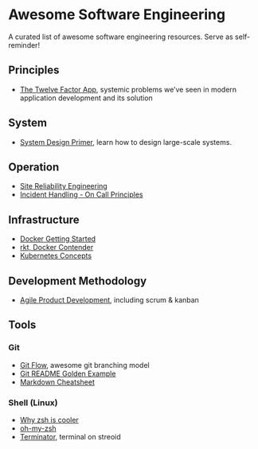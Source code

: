 # Awesome Software Engineering
A curated list of awesome software engineering resources. Serve as self-reminder!

## Principles
- [The Twelve Factor App](https://12factor.net/), systemic problems we’ve seen in modern application development and its solution

## System
- [System Design Primer](https://github.com/donnemartin/system-design-primer), learn how to design large-scale systems.

## Operation
- [Site Reliability Engineering](https://landing.google.com/sre/book.html)
- [Incident Handling - On Call Principles](https://increment.com/on-call/)

## Infrastructure
- [Docker Getting Started](https://docs.docker.com/get-started/)
- [rkt, Docker Contender](https://slack-redir.net/link?url=https%3A%2F%2Fmedium.com%2F%40adriaandejonge%2Fmoving-from-docker-to-rkt-310dc9aec938)
- [Kubernetes Concepts](https://kubernetes.io/docs/concepts/)

## Development Methodology
- [Agile Product Development](https://www.atlassian.com/agile), including scrum & kanban

## Tools
### Git
- [Git Flow](http://nvie.com/posts/a-successful-git-branching-model/), awesome git branching model
- [Git README Golden Example](https://gist.github.com/PurpleBooth/109311bb0361f32d87a2)
- [Markdown Cheatsheet](https://github.com/adam-p/markdown-here/wiki/Markdown-Cheatsheet)

### Shell (Linux)
- [Why zsh is cooler](https://www.slideshare.net/jaguardesignstudio/why-zsh-is-cooler-than-your-shell-16194692)
- [oh-my-zsh](https://github.com/robbyrussell/oh-my-zsh)
- [Terminator](https://gnometerminator.blogspot.co.id/p/introduction.html), terminal on streoid